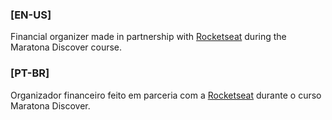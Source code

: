 ### [EN-US]
Financial organizer made in partnership with [Rocketseat](https://github.com/rocketseat) during the Maratona Discover course.

### [PT-BR]
Organizador financeiro feito em parceria com a [Rocketseat](https://github.com/rocketseat) durante o curso Maratona Discover.
